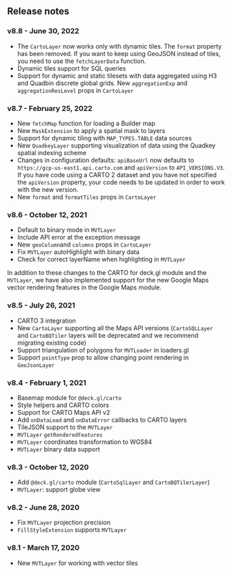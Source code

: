 ## Release notes

### v8.8 - June 30, 2022

- The `CartoLayer` now works only with dynamic tiles. The `format` property has been removed. If you want to keep using GeoJSON instead of tiles, you need to use the `fetchLayerData` function.
- Dynamic tiles support for SQL queries
- Support for dynamic and static tilesets with data aggregated using H3 and Quadbin discrete global grids. New `aggregationExp` and `aggregationResLevel` props in `CartoLayer`

### v8.7 - February 25, 2022

- New `fetchMap` function for loading a Builder map
- New `MaskExtension` to apply a spatial mask to layers
- Support for dynamic tiling with `MAP_TYPES.TABLE` data sources
- New `QuadkeyLayer` supporting visualization of data using the Quadkey spatial indexing scheme
- Changes in configuration defaults: `apiBaseUrl` now defaults to `https://gcp-us-east1.api.carto.com` and `apiVersion` to `API_VERSIONS.V3`. If you have code using a CARTO 2 dataset and you have not specified the `apiVersion` property, your code needs to be updated in order to work with the new version.
- New `format` and `formatTiles` props in `CartoLayer`

### v8.6 - October 12, 2021

- Default to binary mode in `MVTLayer`
- Include API error at the exception message
- New `geoColumn`and `columns` props in `CartoLayer`
- Fix `MVTLayer` autoHighlight with binary data
- Check for correct layerName when highlighting in `MVTLayer`

In addition to these changes to the CARTO for deck.gl module and the `MVTLayer`, we have also implemented support for the new Google Maps vector rendering features in the Google Maps module.

### v8.5 - July 26, 2021

- CARTO 3 integration
- New `CartoLayer` supporting all the Maps API versions (`CartoSQLLayer` and `CartoBQTiler` layers will be deprecated and we recommend migrating existing code)
- Support triangulation of polygons for `MVTLoader` in loaders.gl
- Support `pointType` prop to allow changing point rendering in `GeoJsonLayer`

### v8.4 - February 1, 2021

- Basemap module for `@deck.gl/carto`
- Style helpers and CARTO colors
- Support for CARTO Maps API v2
- Add `onDataLoad` and `onDataError` callbacks to CARTO layers
- TileJSON support to the `MVTLayer`
- `MVTLayer` `getRenderedFeatures`
- `MVTLayer` coordinates transformation to WGS84
- `MVTLayer` binary data support

### v8.3 - October 12, 2020

- Add `@deck.gl/carto` module (`CartoSqlLayer` and `CartoBQTilerLayer`)
- `MVTLayer`: support globe view

### v8.2 - June 28, 2020

- Fix `MVTLayer` projection precision
- `FillStyleExtension` supports `MVTLayer`

### v8.1 - March 17, 2020

- New `MVTLayer` for working with vector tiles